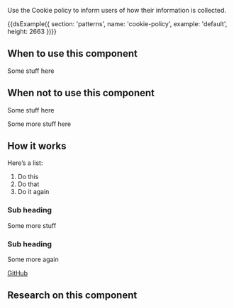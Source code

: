 Use the Cookie policy to inform users of how their information is collected.

{{dsExample({
  section: 'patterns',
  name: 'cookie-policy',
  example: 'default',
  height: 2663
})}}

## When to use this component

Some stuff here

## When not to use this component

Some stuff here

Some more stuff here

## How it works

Here’s a list:

1. Do this
2. Do that
3. Do it again

### Sub heading

Some more stuff

### Sub heading

Some more again

[GitHub](http://github.com)

## Research on this component